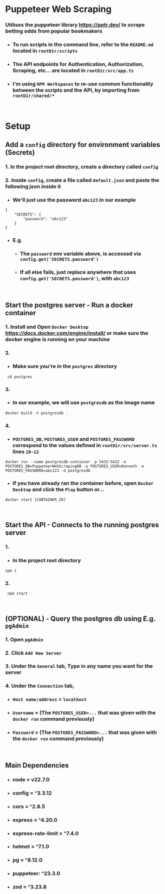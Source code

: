 # Puppeteer Web Scraping
### Utilises the puppeteer library https://pptr.dev/ to scrape betting odds from popular bookmakers

- ### To run scripts in the command line, refer to the `README.md` located in `rootDir/scripts`

- ### The API endpoints for Authentication, Authorization, Scraping, etc... are located in `rootDir/src/app.ts`

- ### I'm using `NPM Workspaces` to re-use common functionality between the scripts and the API, by importing from `rootDir/shared/*`

<br>

# Setup
## Add a `config` directory for environment variables (Secrets)
### 1. In the project root directory, create a directory called `config`

### 2. Inside `config`, create a file called `default.json` and paste the following json inside it
- ### We'll just use the password `abc123` in our example
```
{
	"SECRETS": {
		"password": "abc123"
	}
}
```
- ### E.g.
	- ### The `password` env variable above, is accessed via `config.get('SECRETS.password')`

	- ### If all else fails, just replace anywhere that uses `config.get('SECRETS.password')`, with `abc123`

<br>

## Start the postgres server - Run a docker container
### 1. Install and Open `Docker Desktop` https://docs.docker.com/engine/install/ or make sure the docker engine is running on your machine

### 2.
- ### Make sure you're in the `postgres` directory
```
 cd postgres
```

### 3.
- ### In our example, we will use `postgresdb` as the image name
```
docker build -t postgresdb .
```

### 4.
- ### `POSTGRES_DB`, `POSTGRES_USER` and `POSTGRES_PASSWORD` correspond to the values defined in `rootDir/src/server.ts` lines `10-12`
```
docker run --name postgresdb-container -p 5432:5432 -e POSTGRES_DB=PuppeteerWebScrapingDB -e POSTGRES_USER=Kenneth -e POSTGRES_PASSWORD=abc123 -d postgresdb
```

- ### If you have already ran the container before, open `Docker Desktop` and click the `Play` button or...
```
docker start [CONTAINER_ID]
```

<br>

## Start the API - Connects to the running postgres server
### 1.
- ### In the project root directory
```
npm i
```

### 2.
```
 npm start
```

<br>

## (OPTIONAL) - Query the postgres db using E.g. `pgAdmin`
### 1. Open `pgAdmin`

### 2. Click `Add New Server`

### 3. Under the `General` tab, Type in any name you want for the server

### 4. Under the `Connection` tab,
- ### `Host name/address` = `localhost`
- ### `Username` = (The `POSTGRES_USER=...` that was given with the `docker run` command previously)
- ### `Password` = (The `POSTGRES_PASSWORD=...` that was given with the `docker run` command previously)

<br>

## Main Dependencies
- ### node = v22.7.0
- ### config = ^3.3.12
- ### cors = ^2.8.5
- ### express = ^4.20.0
- ### express-rate-limit = ^7.4.0
- ### helmet = ^7.1.0
- ### pg = ^8.12.0
- ### puppeteer: ^23.3.0
- ### zod = ^3.23.8